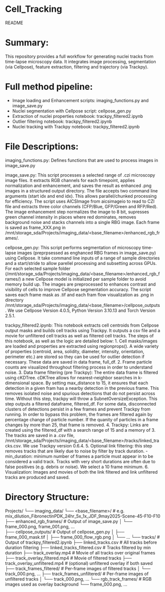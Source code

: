 # Cell_Tracking
README

# Summary:
This repository provides a full workflow for generating nuclei tracks from time-lapse microscopy data. It integrates image processing, segmentation (via Cellpose), feature extraction, filtering and trajectory (via Trackpy). 

# Full method pipeline: 
- Image loading and Enhancement
    scripts: imaging_functions.py and image_save.py
- Nuclei segmentation with Cellpose
    script: cellpose_gen.py
- Extraction of nuclei properties 
    notebook: trackpy_filtered2.ipynb
- Outlier filtering 
    notebook: trackpy_filtered2.ipynb
- Nuclei tracking with Trackpy 
    notebook: trackpy_filtered2.ipynb

# File Descriptions: 

imaging_functions.py: Defines functions that are used to process images in image_save.py 

image_save.py: 
This script processes a selected range of .czi microscopy image files. It extracts RGB channels for each timepoint, applies normalization and enhancement, and saves the result as enhanced .png images in a structured output directory. The file accepts two command line arguments (start idx and end idx). This allows parallel/chunked processing for efficiency. The script uses AICSImage from aicsimageio to read to CZI file and extracts three color channels (CFP/Blue, GFP/Green and RFP/Red). The image enhancement step normalizes the image to 8 bit, supresses green channel intensity in places where red dominates, removes background noise and stacks channels into a single RBG image. Each frame is saved as frame_XXX.png in /mnt/storage_sda/Projects/imaging_data/<base_filename>/enhanced_rgb_frames/. 

cellpose_gen.py: 
This script performs segmentation of microscopy time-lapse images (preprpsessed as enghanced RBG frames in image_save.py) using Cellpose. It take command line inputs of a range of sample directories and a start/stride to allow parellel processing and subsetting across GPUs. For each selected sample folder (/mnt/storage_sda/Projects/imaging_data/<base_filename>/enhanced_rgb_frames/) a new Cellpose model is initialized per sample folder to avoid memory build up. The images are preprocessed to enhances contrast and visibility of cells to improve Cellpose segmentation accuracy. The script saves each frame mask as .tif and each fram flow visualization as .png in directory /mnt/storage_sda/Projects/imaging_data/<base_filename>/cellpose_outputs. We use Cellpose Version 4.0.5, Python Version 3.10.13 and Torch Version 2.5.1.

trackpy_filtered2.ipynb: This notebook extracts cell centroids from Cellpose output masks and builds cell tracks using Trackpy. It outputs a csv file and a movie for unfiltered cell tracks as well as filtered cell tracks. The steps of this notebook, as well as the logic are detailed below:
    1. Cell masks/images are loaded and properties are extracted using regionprops(). A wide variety of properties (centroid, area, solidity, diameter, intensity, orientation, perimeter etc.) are stored so they can be used for outlier detection if necessary. These data are saved in data frame, full_df. 
    2. Frame particle counts are visualized throughout filtering process in order to understand noise. 
    3. Data frame filtering (pre Trackpy): The entire data frame is filtered using cKDTree. cDKTree allows for nearest-neighbor searches in k-dimensional space. By setting max_distance to 15, it ensures that each detection in a given fram has a nearby detection in the previous frame. This removes isolated noise and spurious detections that do not persist across time. Without this step, trackpy will throw a SubnetOversizeException. This step outputs a filtered dataframe, filtered_df. For some data, disconnected clusters of detections persist in a few frames and prevent Trackpy from running. In order to bypass this problem, the frames are filtered again by percentage change of particle number. If the quanity of particles in a frame changes by more than 25, that frame is removed. 
    4. Trackpy: Links are created using the filtered_df with a search range of 15 and a memory of 3. The tracks are saved in a .csv file, /mnt/storage_sda/Projects/imaging_data/<base_filename>/tracks/linked_tracks.csv. We use Trackpy version 0.6.4.
    5. Optional link filtering: this step removes tracks that are likely due to noise by filter by track duration. 
        - min_duration: minimum number of frames a particle must appear in to be considered a valid track. Tracks with very short durations are often due to false positives (e.g. debris or noise). We select a 10 frame minimum.
    6. Visualization: Images and movies of both the link filtered and link unfiltered tracks are produced and saved. 

# Directory Structure:
Projects/
└── imaging_data/
    └── <base_filename>/                        # e.g. mix_dilution_FibronectinPDK_24hr_5x_1x_JDF_9may2025-Scene-45-F10-F10
        ├── enhanced_rgb_frames/                # Output of image_save.py
        │   └── frame_000.png, frame_001.png, ...   
        ├── cellpose_outputs/                   # Output of cellpose_gen.py
        │   ├── frame_000_mask.tif
        │   ├── frame_000_flow_rgb.png
        │   └── ...
        └── tracks/                             # Output of trackpy_filtered2.ipynb
            ├── linked_tracks.csv               # All tracks before duration filtering
            ├── linked_tracks_filtered.csv      # Tracks filtered by min duration
            ├── track_overlay.mp4               # Movie of all tracks over original frames
            ├── track_overlay_filtered.mp4      # Movie of filtered tracks
            ├── track_overlay_unfiltered.mp4    # (optional) unfiltered overlay if both saved
            ├── track_frames_filtered/          # Per-frame images of filtered tracks
            │   └── track_000.png, ...
            ├── track_frames_unfiltered/        # Per-frame images of unfiltered tracks
            │   └── track_000.png, ...
            └── rgb_track_frames/               # RGB images used as overlay background
                └── frame_000.png, ...
